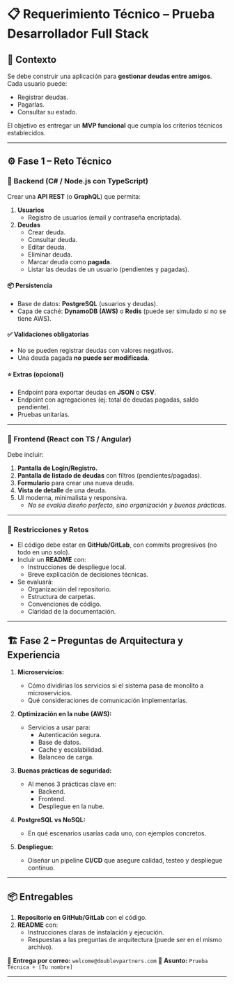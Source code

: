 # 📋 Requerimiento Técnico – Prueba Desarrollador Full Stack

## 📝 Contexto
Se debe construir una aplicación para **gestionar deudas entre amigos**. Cada usuario puede:
- Registrar deudas.
- Pagarlas.
- Consultar su estado.

El objetivo es entregar un **MVP funcional** que cumpla los criterios técnicos establecidos.

---

## ⚙️ Fase 1 – Reto Técnico

### 🔹 Backend (C# / Node.js con TypeScript)
Crear una **API REST** (o **GraphQL**) que permita:
1. **Usuarios**
   - Registro de usuarios (email y contraseña encriptada).
2. **Deudas**
   - Crear deuda.
   - Consultar deuda.
   - Editar deuda.
   - Eliminar deuda.
   - Marcar deuda como **pagada**.
   - Listar las deudas de un usuario (pendientes y pagadas).

#### 📦 Persistencia
- Base de datos: **PostgreSQL** (usuarios y deudas).
- Capa de caché: **DynamoDB (AWS)** o **Redis** (puede ser simulado si no se tiene AWS).

#### ✅ Validaciones obligatorias
- No se pueden registrar deudas con valores negativos.
- Una deuda pagada **no puede ser modificada**.

#### ⭐ Extras (opcional)
- Endpoint para exportar deudas en **JSON** o **CSV**.
- Endpoint con agregaciones (ej: total de deudas pagadas, saldo pendiente).
- Pruebas unitarias.

---

### 🔹 Frontend (React con TS / Angular)
Debe incluir:
1. **Pantalla de Login/Registro.**
2. **Pantalla de listado de deudas** con filtros (pendientes/pagadas).
3. **Formulario** para crear una nueva deuda.
4. **Vista de detalle** de una deuda.
5. UI moderna, minimalista y responsiva.
   - *No se evalúa diseño perfecto, sino organización y buenas prácticas.*

---

### 🔹 Restricciones y Retos
- El código debe estar en **GitHub/GitLab**, con commits progresivos (no todo en uno solo).
- Incluir un **README** con:
  - Instrucciones de despliegue local.
  - Breve explicación de decisiones técnicas.
- Se evaluará:
  - Organización del repositorio.
  - Estructura de carpetas.
  - Convenciones de código.
  - Claridad de la documentación.

---

## 🏗️ Fase 2 – Preguntas de Arquitectura y Experiencia

1. **Microservicios:**
   - Cómo dividirías los servicios si el sistema pasa de monolito a microservicios.
   - Qué consideraciones de comunicación implementarías.

2. **Optimización en la nube (AWS):**
   - Servicios a usar para:
     - Autenticación segura.
     - Base de datos.
     - Cache y escalabilidad.
     - Balanceo de carga.

3. **Buenas prácticas de seguridad:**
   - Al menos 3 prácticas clave en:
     - Backend.
     - Frontend.
     - Despliegue en la nube.

4. **PostgreSQL vs NoSQL:**
   - En qué escenarios usarías cada uno, con ejemplos concretos.

5. **Despliegue:**
   - Diseñar un pipeline **CI/CD** que asegure calidad, testeo y despliegue continuo.

---

## 📦 Entregables
1. **Repositorio en GitHub/GitLab** con el código.
2. **README** con:
   - Instrucciones claras de instalación y ejecución.
   - Respuestas a las preguntas de arquitectura (puede ser en el mismo archivo).

📧 **Entrega por correo:** `welcome@doublevpartners.com`
📌 **Asunto:** `Prueba Técnica + [Tu nombre]`

---
